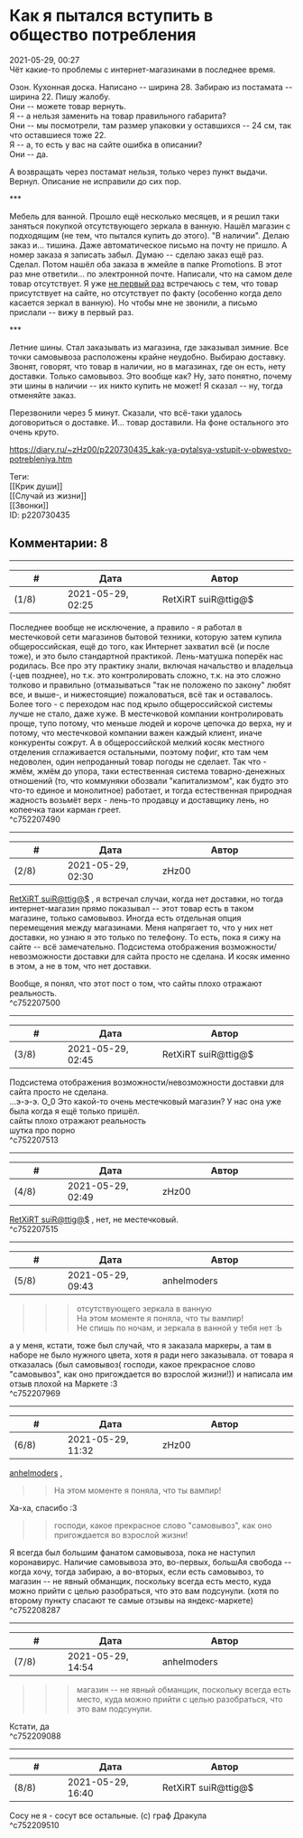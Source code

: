 Как я пытался вступить в общество потребления
=============================================

  
2021-05-29, 00:27  
 Чёт какие-то проблемы с интернет-магазинами в последнее время.   
   
 Озон. Кухонная доска. Написано -- ширина 28. Забираю из постамата -- ширина 22. Пишу жалобу.   
 Они -- можете товар вернуть.   
 Я -- а нельзя заменить на товар правильного габарита?   
 Они -- мы посмотрели, там размер упаковки у оставшихся -- 24 см, так что оставшиеся тоже 22.   
 Я -- а, то есть у вас на сайте ошибка в описании?   
 Они -- да.   
   
 А возвращать через постамат нельзя, только через пункт выдачи. Вернул. Описание не исправили до сих пор.   
   
 \*\*\*   
   
 Мебель для ванной. Прошло ещё несколько месяцев, и я решил таки заняться покупкой отсутствующего зеркала в ванную. Нашёл магазин с подходящим (не тем, что пытался купить до этого). "В наличии". Делаю заказ и... тишина. Даже автоматическое письмо на почту не пришло. А номер заказа я записать забыл. Думаю -- сделаю заказ ещё раз. Сделал. Потом нашёл оба заказа в жмейле в папке Promotions. В этот раз мне ответили... по электронной почте. Написали, что на самом деле товар отсутствует. Я уже  [не первый раз](Ибо%20здесь%20очень%20важна%20одновременность)  встречаюсь с тем, что товар присутствует на сайте, но отсутствует по факту (особенно когда дело касается зеркал в ванную). Но чтобы мне не звонили, а письмо прислали -- вижу в первый раз.   
   
 \*\*\*   
   
 Летние шины. Стал заказывать из магазина, где заказывал зимние. Все точки самовывоза расположены крайне неудобно. Выбираю доставку. Звонят, говорят, что товар в наличии, но в магазинах, где он есть, нету доставки. Только самовывоз. Это вообще как? Ну, зато понятно, почему эти шины в наличии -- их никто купить не может! Я сказал -- ну, тогда отменяйте заказ.   
   
 Перезвонили через 5 минут. Сказали, что всё-таки удалось договориться о доставке. И... товар доставили. На фоне остального это очень круто.   
  
<https://diary.ru/~zHz00/p220730435_kak-ya-pytalsya-vstupit-v-obwestvo-potrebleniya.htm>  
  
Теги:  
[[Крик души]]  
[[Случай из жизни]]  
[[Звонки]]  
ID: p220730435  


Комментарии: 8
--------------

  


---



|         #         |              Дата              |                     Автор                     |           ID           |
| --- | --- | --- | --- |
| (1/8) | 2021-05-29, 02:25 | RetXiRT suiR@ttig@$ | c752207490 |

  
 Последнее вообще не исключение, а правило - я работал в местечковой сети магазинов бытовой техники, которую затем купила общероссийская, ещё до того, как Интернет захватил всё (и после тоже), и это было стандартной практикой. Лень-матушка поперёк нас родилась. Все про эту практику знали, включая начальство и владельца (-цев позднее), но т.к. это контролировать сложно, т.к. на это сложно толково и правильно (отмазываться "так не положено по закону" любят все, и выше-, и нижестоящие) пожаловаться, всё так и оставалось. Более того - с переходом нас под крыло общероссийской системы лучше не стало, даже хуже. В местечковой компании контролировать проще, тупо потому, что меньше людей и короче цепочка до верха, ну и потому, что местечковой компании важен каждый клиент, иначе конкуренты сожрут. А в общероссийской мелкий косяк местного отделения сглаживается остальными, поэтому пофиг, кто там чем недоволен, один непроданный товар погоды не сделает. Так что - жмём, жмём до упора, таки естественная система товарно-денежных отношений (то, что коммуняки обозвали "капитализмом", как будто это что-то единое и монолитное) работает, и тогда естественная природная жадность возьмёт верх - лень-то продавцу и доставщику лень, но копеечка таки карман греет.   
 ^c752207490

---



|         #         |              Дата              |                     Автор                     |           ID           |
| --- | --- | --- | --- |
| (2/8) | 2021-05-29, 02:30 | zHz00 | c752207500 |

  
  [RetXiRT suiR@ttig@$](https://Hellspawn.diary.ru "Atomicautionuclear")  , я встречал случаи, когда нет доставки, но тогда интернет-магазин прямо показывал -- этот товар есть в таком магазине, только самовывоз. Иногда есть отдельная опция перемещения между магазинами. Меня напрягает то, что у них нет доставки, но узнаю я это только по телефону. То есть, пока я сижу на сайте -- всё замечательно. Подсистема отображения возможности/невозможности доставки для сайта просто не сделана. И косяк именно в этом, а не в том, что нет доставки.   
   
 Вообще, я понял, что этот пост о том, что сайты плохо отражают реальность.   
 ^c752207500

---



|         #         |              Дата              |                     Автор                     |           ID           |
| --- | --- | --- | --- |
| (3/8) | 2021-05-29, 02:45 | RetXiRT suiR@ttig@$ | c752207513 |

  
  Подсистема отображения возможности/невозможности доставки для сайта просто не сделана.    
 ...э-э-э. О\_0 Это какой-то очень местечковый магазин? У нас она уже была когда я ещё только пришёл.   
  сайты плохо отражают реальность    
  шутка про порно    
 ^c752207513

---



|         #         |              Дата              |                     Автор                     |           ID           |
| --- | --- | --- | --- |
| (4/8) | 2021-05-29, 02:49 | zHz00 | c752207515 |

  
  [RetXiRT suiR@ttig@$](https://Hellspawn.diary.ru "Atomicautionuclear")  , нет, не местечковый.   
 ^c752207515

---



|         #         |              Дата              |                     Автор                     |           ID           |
| --- | --- | --- | --- |
| (5/8) | 2021-05-29, 09:43 | anhelmoders | c752207969 |

  
 >>>отсутствующего зеркала в ванную   
 На этом моменте я поняла, что ты вампир!   
 Не спишь по ночам, и зеркала в ванной у тебя нет :Ь   
   
 а у меня, кстати, тоже был случай, что я заказала маркеры, а там в наборе не было нужного цвета, хотя я ради него заказывала. от товара я отказалась (был самовывоз( господи, какое прекрасное слово "самовывоз", как оно пригождается во взрослой жизни!)) и написала им отзыв плохой на Маркете :3   
 ^c752207969

---



|         #         |              Дата              |                     Автор                     |           ID           |
| --- | --- | --- | --- |
| (6/8) | 2021-05-29, 11:32 | zHz00 | c752208287 |

  
  [anhelmoders](https://anhelmoders.diary.ru "No plans. Only wonders.")  ,   
   
 >>На этом моменте я поняла, что ты вампир!   
   
 Ха-ха, спасибо :3   
   
 >>господи, какое прекрасное слово "самовывоз", как оно пригождается во взрослой жизни!   
   
 Я всегда был большим фанатом самовывоза, пока не наступил коронавирус. Наличие самовывоза это, во-первых, большАя свобода -- когда хочу, тогда забираю, а во-вторых, если есть самовывоз, то магазин -- не явный обманщик, поскольку всегда есть место, куда можно прийти с целью разобраться, что это вам подсунули. (хотя по второму пункту спасают те самые отзывы на яндекс-маркете)   
 ^c752208287

---



|         #         |              Дата              |                     Автор                     |           ID           |
| --- | --- | --- | --- |
| (7/8) | 2021-05-29, 14:54 | anhelmoders | c752209088 |

  
 >>>магазин -- не явный обманщик, поскольку всегда есть место, куда можно прийти с целью разобраться, что это вам подсунули.   
   
 Кстати, да   
 ^c752209088

---



|         #         |              Дата              |                     Автор                     |           ID           |
| --- | --- | --- | --- |
| (8/8) | 2021-05-29, 16:40 | RetXiRT suiR@ttig@$ | c752209510 |

  
 Сосу не я - сосут все остальные. (с) граф Дракула   
 ^c752209510